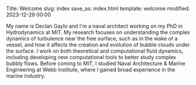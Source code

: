 Title: Welcome
slug: index
save_as: index.html
template: welcome
modified: 2023-12-29 00:00

My name is Declan Gaylo and I'm a naval architect working on my PhD in Hydrodynamics at MIT. 
My research focuses on understanding the complex dynamics of turbulence near the free surface, such as in the wake of a vessel, and how it affects the creation and evolution of bubble clouds under the surface.
I work on both theoretical and computational fluid dynamics, including developing new computational tools to better study complex bubbly flows.
Before coming to MIT, I studied Naval Architecture & Marine Engineering at Webb Institute, where I gained broad experience in the marine industry.
